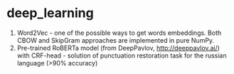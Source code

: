 # deep_learning

1) Word2Vec - one of the possible ways to get words embeddings. Both CBOW and SkipGram approaches are implemented in pure NumPy.
2) Pre-trained RoBERTa model (from DeepPavlov, http://deeppavlov.ai/) with CRF-head - solution of punctuation restoration task for the russian language (>90% accuracy)
